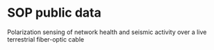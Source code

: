 # SOP public data
Polarization sensing of network health and seismic activity over a live terrestrial fiber-optic cable
